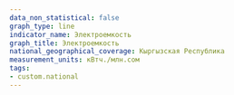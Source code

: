 ```yaml
---
data_non_statistical: false
graph_type: line
indicator_name: Электроемкость
graph_title: Электроемкость
national_geographical_coverage: Кыргызская Республика
measurement_units: кВтч./млн.сом
tags:
- custom.national
---
```

